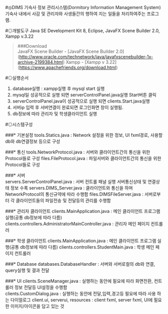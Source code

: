 #◎DIMS
  기숙사 정보 관리시스템(Dormitory Information Management System)
  기숙사 내에서 사감 및 관리자와 사생들간의 행하여 지는 일들을 처리하여주는 프로그램.

#◎개발도구
   Java SE Development Kit 8, Eclipse, JavaFX Scene Builder 2.0, Xampp v.3.22
   >###Download  
    JavaFX Scene Builder - [JavaFX Scene Builder 2.0]
      (http://www.oracle.com/technetwork/java/javafxscenebuilder-1x-archive-2199384.html)
    Xampp - [Xampp v 3.22]
      (https://www.apachefriends.org/download.html) 
      
#◎실행순서
   1. database실행 : xampp실행 후 mysql start 실행
   2. mysql일 성공적으로 실행 되면 serverControlPanel.java실행 Start버튼 클릭
   3. serverControlPanel.java이 성공적으로 실행 되면 clients.Start.java실행
   4. 서버ip 입력 후 서버연결이 완료되면 로그인화면 창이 실행됨.
   5. db정보에 따라 관리자 및 학생클라이언트 실행

#◎시스템구성

###* 기본설정
    tools.Statics.java        : Network 설정을 위한 정보, UI fxml경로, 사용할 db와 db연결정보 등으로 구성
    
###* 통신
    tools.NetworkProtocol.java  : 서버와 클라이언트간의 통신을 위한 Protocol들로 구성
    files.FileProtocol.java       : 파일서버와 클라이언트간의 통신을 위한 Protocol들로 구성

###* 서버                       
    servers.ServerControlPanel.java : 서버 컨트롤 패널 실행 서버통신상태 및 연결상태 
                                      정보 수록
    servers.DIMS_Server.java : 클라이언트와 통신을 하며 NetworkProtocol의 통신규약에 따라 수행함
    files.DIMSFileServer.java  : 서버로부터 각 클라이언트들의 파일전송 및 전달등의 관리를 수행함

###* 관리자 클라이언트
    clients.MainApplication.java : 메인 클라이언트 프로그램 실행(공통 db정보에 따라 다름)
    clients.controllers.AdministratorMainController.java : 관리자 메인 페이지 컨트롤러
  
###* 학생 클라이언트
    clients.MainApplication.java : 메인 클라이언트 프로그램 실행(공통 db정보에 따라 다름)
    clients.controllers.StudentMain.java : 학생 메인 페이지 컨트롤러
 
###* Database
    databases.DatabaseHandler : 서버와 서버로컬의 db와 연결, query실행 및 결과 전달

###* UI
    cilents.SceneManager.java : 실행하는 동안에 필요에 따라 화면전환, 컨트롤러 정보 전달등 UI설정을 수행함     
    clients.CustomDialog.java : 실행하는 동안에 전달,입력,경고등 필요에 따라 사용 하는 다이얼로그
    client.ui, serverui, resources : client fxml, server fxml, UI에 필요한 이미지/아이콘을 담고 있는 것
